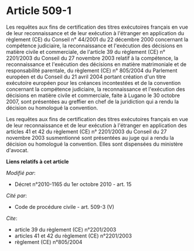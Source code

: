 # Article 509-1

Les requêtes aux fins de certification des titres exécutoires français en vue de leur reconnaissance et de leur exécution à
l'étranger en application du règlement (CE) du Conseil n° 44/2001 du 22 décembre 2000 concernant la compétence judiciaire, la
reconnaissance et l'exécution des décisions en matière civile et commerciale, de l'article 39 du règlement (CE) n° 2201/2003
du Conseil du 27 novembre 2003 relatif à la compétence, la reconnaissance et l'exécution des décisions en matière
matrimoniale et de responsabilité parentale, du règlement (CE) n° 805/2004 du Parlement européen et du Conseil du 21 avril
2004 portant création d'un titre exécutoire européen pour les créances incontestées et de la convention concernant la
compétence judiciaire, la reconnaissance et l'exécution des décisions en matière civile et commerciale, faite à Lugano le 30
octobre 2007, sont présentées au greffier en chef de la juridiction qui a rendu la décision ou homologué la convention.

Les requêtes aux fins de certification des titres exécutoires français en vue de leur reconnaissance et de leur exécution à
l'étranger en application des articles 41 et 42 du règlement (CE) n° 2201/2003 du Conseil du 27 novembre 2003 susmentionné
sont présentées au juge qui a rendu la décision ou homologué la convention. Elles sont dispensées du ministère d'avocat.

**Liens relatifs à cet article**

_Modifié par_:

  - Décret n°2010-1165 du 1er octobre 2010 - art. 15

_Cité par_:

  - Code de procédure civile - art. 509-3 (V)

_Cite_:

  - article 39 du règlement (CE) n°2201/2003
  - articles 41 et 42 du règlement (CE) n°2201/2003
  - règlement (CE) n°805/2004
